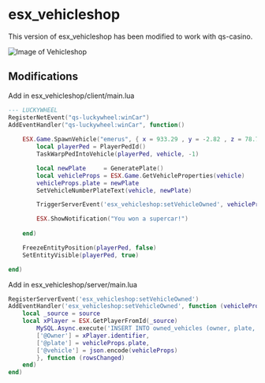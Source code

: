 # esx_vehicleshop
This version of esx_vehicleshop has been modified to work with qs-casino.

![Image of Vehicleshop](https://imgur.com/13q88dW)

## Modifications


Add in esx_vehicleshop/client/main.lua


```lua
--- LUCKYWHEEL
RegisterNetEvent("qs-luckywheel:winCar")
AddEventHandler("qs-luckywheel:winCar", function() 
    
    ESX.Game.SpawnVehicle("emerus", { x = 933.29 , y = -2.82 , z = 78.76 }, 144.6, function (vehicle) -- Vehicle name, emerus default vehicle.
		local playerPed = PlayerPedId()
		TaskWarpPedIntoVehicle(playerPed, vehicle, -1)

        local newPlate     = GeneratePlate()
        local vehicleProps = ESX.Game.GetVehicleProperties(vehicle)
        vehicleProps.plate = newPlate
        SetVehicleNumberPlateText(vehicle, newPlate)

        TriggerServerEvent('esx_vehicleshop:setVehicleOwned', vehicleProps)

        ESX.ShowNotification("You won a supercar!")
    
	end)

    FreezeEntityPosition(playerPed, false)
    SetEntityVisible(playerPed, true)

end)
```

Add in esx_vehicleshop/server/main.lua

```lua
RegisterServerEvent('esx_vehicleshop:setVehicleOwned')
AddEventHandler('esx_vehicleshop:setVehicleOwned', function (vehicleProps)
	local _source = source
	local xPlayer = ESX.GetPlayerFromId(_source)
		MySQL.Async.execute('INSERT INTO owned_vehicles (owner, plate, vehicle) VALUES (@Owner, @plate, @vehicle)',{
		['@Owner'] = xPlayer.identifier,
		['@plate'] = vehicleProps.plate,
		['@vehicle'] = json.encode(vehicleProps)
		}, function (rowsChanged)
	end)
end)
```
